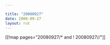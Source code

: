 ```yaml
---

title: "20080927"
date: 2008-09-27
layout: rut
---
```


[[!map pages="20080927/* and ! 20080927/*/*"]]
